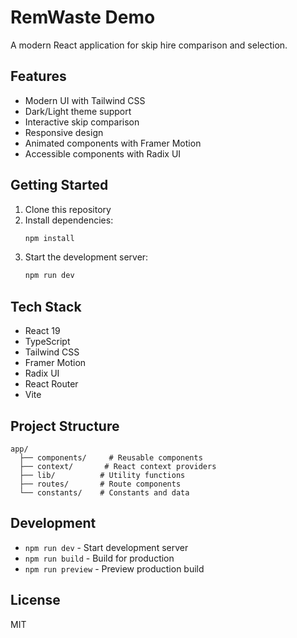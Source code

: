 # RemWaste Demo

A modern React application for skip hire comparison and selection.

## Features

- Modern UI with Tailwind CSS
- Dark/Light theme support
- Interactive skip comparison
- Responsive design
- Animated components with Framer Motion
- Accessible components with Radix UI

## Getting Started

1. Clone this repository
2. Install dependencies:
   ```bash
   npm install
   ```
3. Start the development server:
   ```bash
   npm run dev
   ```

## Tech Stack

- React 19
- TypeScript
- Tailwind CSS
- Framer Motion
- Radix UI
- React Router
- Vite

## Project Structure

```
app/
  ├── components/     # Reusable components
  ├── context/       # React context providers
  ├── lib/          # Utility functions
  ├── routes/       # Route components
  └── constants/    # Constants and data
```

## Development

- `npm run dev` - Start development server
- `npm run build` - Build for production
- `npm run preview` - Preview production build

## License

MIT
